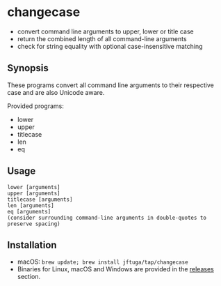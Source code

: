 # changecase
* convert command line arguments to upper, lower or title case
* return the combined length of all command-line arguments
* check for string equality with optional case-insensitive matching

## Synopsis

These programs convert all command line arguments to their respective case and
are also Unicode aware.

Provided programs:
* lower
* upper
* titlecase
* len
* eq

## Usage

```shell
lower [arguments]
upper [arguments]
titlecase [arguments]
len [arguments]
eq [arguments]
(consider surrounding command-line arguments in double-quotes to preserve spacing)
```

## Installation

* macOS: `brew update; brew install jftuga/tap/changecase`
* Binaries for Linux, macOS and Windows are provided in the [releases](https://github.com/jftuga/changecase/releases) section.

